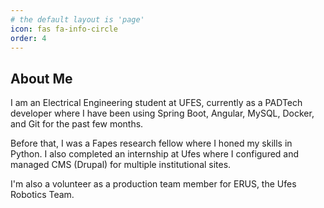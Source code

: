```yaml
---
# the default layout is 'page'
icon: fas fa-info-circle
order: 4
---
```


## About Me

I am an Electrical Engineering student at UFES, currently as a PADTech developer where I have been using Spring Boot, Angular, MySQL, Docker, and Git for the past few months.

Before that, I was a Fapes research fellow where I honed my skills in Python. I also completed an internship at Ufes where I configured and managed CMS (Drupal) for multiple institutional sites. 

I'm also a volunteer as a production team member for ERUS, the Ufes Robotics Team.


